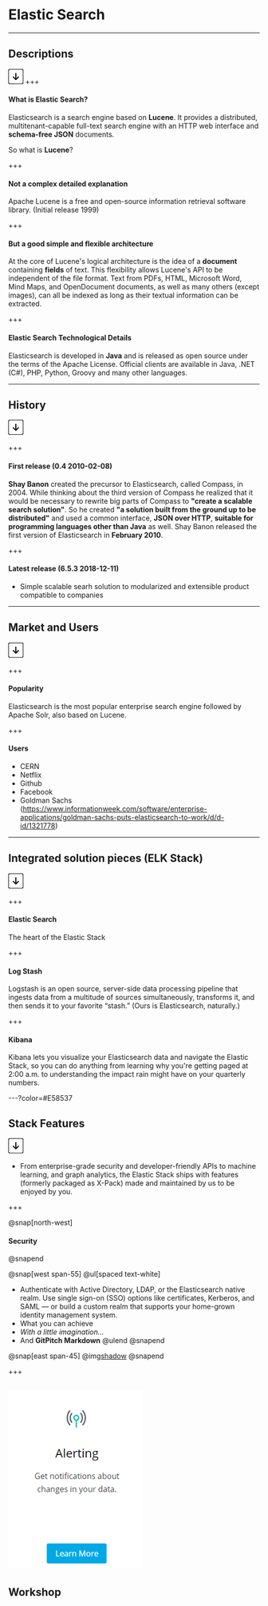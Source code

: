 # Elastic Search

---

## Descriptions

![Press Down Key](assets/down-arrow.png)
+++
#### What is Elastic Search?

Elasticsearch is a search engine based on <strong>Lucene</strong>. It provides a distributed, multitenant-capable full-text search engine with an HTTP web interface and <strong>schema-free JSON</strong> documents. 

So what is <strong>Lucene</strong>?

+++
#### Not a complex detailed explanation

Apache Lucene is a free and open-source information retrieval software library. (Initial release 1999)

+++
#### But a good simple and flexible architecture

At the core of Lucene's logical architecture is the idea of a <strong>document</strong> containing <strong>fields</strong> of text. This flexibility allows Lucene's API to be independent of the file format. Text from PDFs, HTML, Microsoft Word, Mind Maps, and OpenDocument documents, as well as many others (except images), can all be indexed as long as their textual information can be extracted.

+++
#### Elastic Search Technological Details
Elasticsearch is developed in <strong>Java</strong> and is released as open source under the terms of the Apache License. Official clients are available in Java, .NET (C#), PHP, Python, Groovy and many other languages. 

---

## History

![Press Down Key](assets/down-arrow.png)

+++

#### First release (0.4	2010-02-08) 

<strong>Shay Banon</strong> created the precursor to Elasticsearch, called Compass, in 2004. While thinking about the third version of Compass he realized that it would be necessary to rewrite big parts of Compass to <strong>"create a scalable search solution"</strong>. So he created <strong>"a solution built from the ground up to be distributed"</strong> and used a common interface, <strong>JSON over HTTP</strong>, <strong>suitable for programming languages other than Java</strong> as well. Shay Banon released the first version of Elasticsearch in <strong>February 2010</strong>.

+++

#### Latest release (6.5.3 2018-12-11) 

* Simple scalable searh solution to modularized and extensible product compatible to companies

---
## Market and Users

![Press Down Key](assets/down-arrow.png)

+++

#### Popularity
Elasticsearch is the most popular enterprise search engine followed by Apache Solr, also based on Lucene.

+++
#### Users
* CERN
* Netflix
* Github
* Facebook
* Goldman Sachs (https://www.informationweek.com/software/enterprise-applications/goldman-sachs-puts-elasticsearch-to-work/d/d-id/1321778)

---
## Integrated solution pieces (ELK Stack)

![Press Down Key](assets/down-arrow.png)

+++

#### Elastic Search
The heart of the Elastic Stack

+++

#### Log Stash
Logstash is an open source, server-side data processing pipeline that ingests data from a multitude of sources simultaneously, transforms it, and then sends it to your favorite “stash.” (Ours is Elasticsearch, naturally.)

+++
#### Kibana
Kibana lets you visualize your Elasticsearch data and navigate the Elastic Stack, so you can do anything from learning why you're getting paged at 2:00 a.m. to understanding the impact rain might have on your quarterly numbers.

---?color=#E58537
## Stack Features
![Press Down Key](assets/down-arrow.png)

* From enterprise-grade security and developer-friendly APIs to machine learning, and graph analytics, the Elastic Stack ships with features (formerly packaged as X-Pack) made and maintained by us to be enjoyed by you.

+++

@snap[north-west]
#### Security
@snapend

@snap[west span-55]
@ul[spaced text-white]
- Authenticate with Active Directory, LDAP, or the Elasticsearch native realm. Use single sign-on (SSO) options like certificates, Kerberos, and SAML — or build a custom realm that supports your home-grown identity management system.
- What you can achieve
- *With a little imagination...*
- And **GitPitch Markdown**
@ulend
@snapend

@snap[east span-45]
@img[shadow](assets/elasticfeatures_security.PNG)
@snapend

+++

![Logo](assets/elasticfeatures_alerting.PNG)
---
## Workshop
